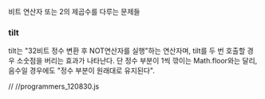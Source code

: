 비트 연산자 또는 2의 제곱수를 다루는 문제들


### tilt 
tilt는 "32비트 정수 변환 후 NOT연산자를 실행"하는 연산자며,
tilt를 두 번 호출할 경우 소숫점을 버리는 효과가 나타난다.
단 정수 부분이 1씩 깎이는 Math.floor와는 달리, 음수일 경우에도 "정수 부분이 원래대로 유지된다".


// //programmers_120830.js
